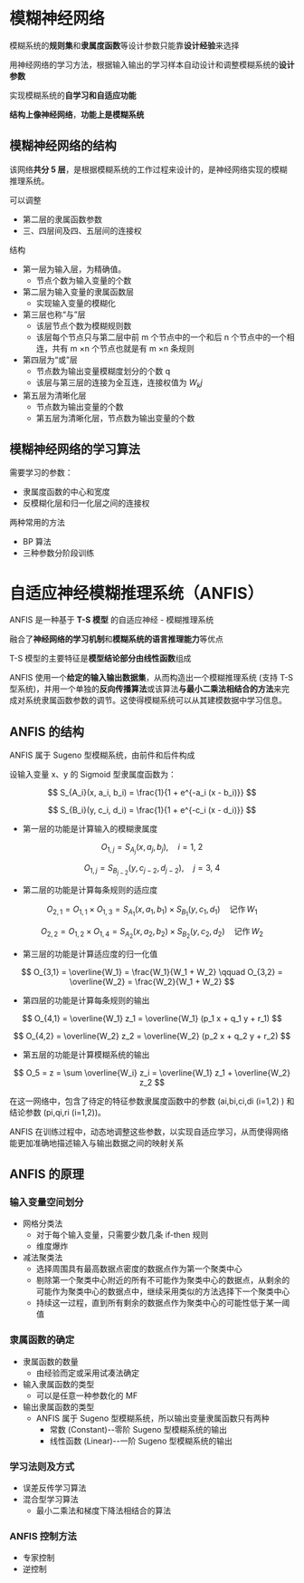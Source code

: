 # 模糊神经网络

模糊系统的**规则集**和**隶属度函数**等设计参数只能靠**设计经验**来选择

用神经网络的学习方法，根据输入输出的学习样本自动设计和调整模糊系统的**设计参数**

实现模糊系统的**自学习和自适应功能**

**结构上像神经网络**，**功能上是模糊系统**

## 模糊神经网络的结构

该网络**共分 5 层**，是根据模糊系统的工作过程来设计的，是神经网络实现的模糊推理系统。

可以调整
- 第二层的隶属函数参数
- 三、四层间及四、五层间的连接权

结构
- 第一层为输入层，为精确值。
  - 节点个数为输入变量的个数
- 第二层为输入变量的隶属函数层
  - 实现输入变量的模糊化
- 第三层也称“与”层
  - 该层节点个数为模糊规则数
  - 该层每个节点只与第二层中前 m 个节点中的一个和后 n 个节点中的一个相连，共有 m ×n 个节点也就是有 m ×n 条规则
- 第四层为“或”层
  - 节点数为输出变量模糊度划分的个数 q
  - 该层与第三层的连接为全互连，连接权值为 $W_kj$
- 第五层为清晰化层
  - 节点数为输出变量的个数
  - 第五层为清晰化层，节点数为输出变量的个数

## 模糊神经网络的学习算法

需要学习的参数：
- 隶属度函数的中心和宽度
- 反模糊化层和归一化层之间的连接权

两种常用的方法
- BP 算法
- 三种参数分阶段训练

# 自适应神经模糊推理系统（ANFIS）

ANFIS 是一种基于 **T-S 模型** 的自适应神经 - 模糊推理系统

融合了**神经网络的学习机制**和**模糊系统的语言推理能力**等优点

T-S 模型的主要特征是**模型结论部分由线性函数**组成

ANFIS 使用一个**给定的输入输出数据集**，从而构造出一个模糊推理系统 (支持 T-S 型系统)，并用一个单独的**反向传播算法**或该算法**与最小二乘法相结合的方法**来完成对系统隶属函数参数的调节。这使得模糊系统可以从其建模数据中学习信息。

## ANFIS 的结构

ANFIS 属于 Sugeno 型模糊系统，由前件和后件构成

设输入变量 x、y 的 Sigmoid 型隶属度函数为：

$$
S_{A_i}(x, a_i, b_i) = \frac{1}{1 + e^{-a_i (x - b_i)}}
$$

$$
S_{B_i}(y, c_i, d_i) = \frac{1}{1 + e^{-c_i (x - d_i)}}
$$

- 第一层的功能是计算输入的模糊隶属度

$$
O_{1,j} = S_{A_j}(x, a_j, b_j),\quad i = 1,\ 2
$$

$$
O_{1,j} = S_{B_{j-2}}(y, c_{j-2}, d_{j-2}),\quad j = 3,\ 4
$$

- 第二层的功能是计算每条规则的适应度

$$
O_{2,1} = O_{1,1} \times O_{1,3} = S_{A_1}(x, a_1, b_1) \times S_{B_1}(y, c_1, d_1) \quad \text{记作} \, W_1
$$

$$
O_{2,2} = O_{1,2} \times O_{1,4} = S_{A_2}(x, a_2, b_2) \times S_{B_2}(y, c_2, d_2) \quad \text{记作} \, W_2
$$

- 第三层的功能是计算适应度的归一化值

$$
O_{3,1} = \overline{W_1} = \frac{W_1}{W_1 + W_2}
\qquad
O_{3,2} = \overline{W_2} = \frac{W_2}{W_1 + W_2}
$$

- 第四层的功能是计算每条规则的输出

$$
O_{4,1} = \overline{W_1} z_1 = \overline{W_1} (p_1 x + q_1 y + r_1)
$$

$$
O_{4,2} = \overline{W_2} z_2 = \overline{W_2} (p_2 x + q_2 y + r_2)
$$

- 第五层的功能是计算模糊系统的输出

$$
O_5 = z = \sum \overline{W_i} z_i = \overline{W_1} z_1 + \overline{W_2} z_2
$$

在这一网络中，包含了待定的特征参数隶属度函数中的参数 (ai,bi,ci,di (i=1,2) ) 和结论参数
(pi,qi,ri (i=1,2))。

ANFIS 在训练过程中，动态地调整这些参数，以实现自适应学习，从而使得网络能更加准确地描述输入与输出数据之间的映射关系

## ANFIS 的原理

### 输入变量空间划分

- 网格分类法
  - 对于每个输入变量，只需要少数几条 if-then 规则
  - 维度爆炸
- 减法聚类法
  - 选择周围具有最高数据点密度的数据点作为第一个聚类中心
  - 剔除第一个聚类中心附近的所有不可能作为聚类中心的数据点，从剩余的可能作为聚类中心的数据点中，继续采用类似的方法选择下一个聚类中心
  - 持续这一过程，直到所有剩余的数据点作为聚类中心的可能性低于某一阈值

### 隶属函数的确定

- 隶属函数的数量
  - 由经验而定或采用试凑法确定
- 输入隶属函数的类型
  - 可以是任意一种参数化的 MF
- 输出隶属函数的类型
  - ANFIS 属于 Sugeno 型模糊系统，所以输出变量隶属函数只有两种
    - 常数 (Constant)--零阶 Sugeno 型模糊系统的输出
    - 线性函数 (Linear)--一阶 Sugeno 型模糊系统的输出

### 学习法则及方式

- 误差反传学习算法
- 混合型学习算法
  - 最小二乘法和梯度下降法相结合的算法

### ANFIS 控制方法

- 专家控制
- 逆控制
